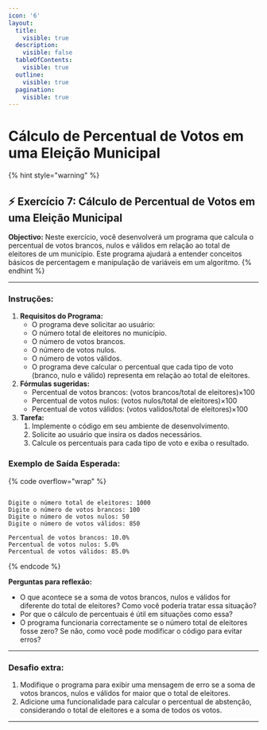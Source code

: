 ```yaml
---
icon: '6'
layout:
  title:
    visible: true
  description:
    visible: false
  tableOfContents:
    visible: true
  outline:
    visible: true
  pagination:
    visible: true
---
```


# Cálculo de Percentual de Votos em uma Eleição Municipal

{% hint style="warning" %}
## ⚡️ Exercício 7:  Cálculo de Percentual de Votos em uma Eleição Municipal



**Objectivo:** Neste exercício, você desenvolverá um programa que calcula o percentual de votos brancos, nulos e válidos em relação ao total de eleitores de um município. Este programa ajudará a entender conceitos básicos de percentagem e manipulação de variáveis em um algoritmo.
{% endhint %}



***



### **Instruções:**

1. **Requisitos do Programa:**
   * O programa deve solicitar ao usuário:
   * O número total de eleitores no município.
   * O número de votos brancos.
   * O número de votos nulos.
   * O número de votos válidos.
   * O programa deve calcular o percentual que cada tipo de voto (branco, nulo e válido) representa em relação ao total de eleitores.
2. **Fórmulas sugeridas:**
   * Percentual de votos brancos: (votos brancos/total de eleitores)×100
   * Percentual de votos nulos: (votos nulos/total de eleitores)×100
   * Percentual de votos válidos: (votos validos/total de eleitores)×100
3. **Tarefa:**
   1. Implemente o código em seu ambiente de desenvolvimento.
   2. Solicite ao usuário que insira os dados necessários.
   3. Calcule os percentuais para cada tipo de voto e exiba o resultado.

### **Exemplo de Saída Esperada:**

{% code overflow="wrap" %}
```

Digite o número total de eleitores: 1000
Digite o número de votos brancos: 100
Digite o número de votos nulos: 50
Digite o número de votos válidos: 850

Percentual de votos brancos: 10.0%
Percentual de votos nulos: 5.0%
Percentual de votos válidos: 85.0%

```
{% endcode %}

**Perguntas para reflexão:**

* O que acontece se a soma de votos brancos, nulos e válidos for diferente do total de eleitores? Como você poderia tratar essa situação?
* Por que o cálculo de percentuais é útil em situações como essa?
* O programa funcionaria correctamente se o número total de eleitores fosse zero? Se não, como você pode modificar o código para evitar erros?



***



### **Desafio extra:**

1. Modifique o programa para exibir uma mensagem de erro se a soma de votos brancos, nulos e válidos for maior que o total de eleitores.
2. Adicione uma funcionalidade para calcular o percentual de abstenção, considerando o total de eleitores e a soma de todos os votos.



***

